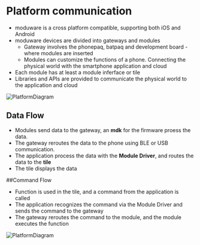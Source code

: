 # Platform communication 

* moduware is a cross platform compatible, supporting both iOS and Android
* moduware devices are divided into gateways and modules
    * Gateway involves the phonepaq, batpaq and development board - where modules are inserted
    * Modules can customize the functions of a phone.  Connecting the physical world with the smartphone application and cloud
* Each module has at least a module inferface or tile 
* Libraries and APIs are provided to communicate the physical world to the application and cloud 

![PlatformDiagram]

## Data Flow

* Modules send data to the gateway, an **mdk** for the firmware proess the data. 
* The gateway reroutes the data to the phone using BLE or USB communication. 
* The application process the data with the **Module Driver**, and routes the data to the **tile**
* The tile displays the data

##Command Flow

* Function is used in the tile, and a command from the application is called
* The application recognizes the command via the Module Driver and sends the command to the gateway
* The gateway reroutes the command to the module, and the module executes the function

![PlatformDiagram]


[PlatformDiagram]:(https://github.com/nexpaq/developer-documentation/blob/master/images/PlatformDiagram.jpg)